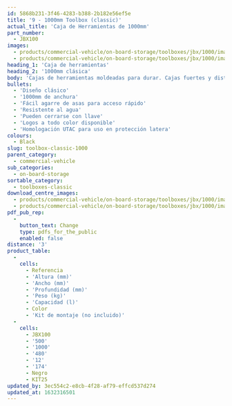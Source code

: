 ```yaml
---
id: 5868b231-3f46-4283-b388-2b182e56ef5e
title: '9 - 1000mm Toolbox (classic)'
actual_title: 'Caja de Herramientas de 1000mm'
part_number:
  - JBX100
images:
  - products/commercial-vehicle/on-board-storage/toolboxes/jbx/1000/images-lr/Product_Image_776x776_(518x518_focus_area)-JBX100_01.jpg
  - products/commercial-vehicle/on-board-storage/toolboxes/jbx/1000/images-lr/Product_Image_776x776_(518x518_focus_area)-JBX100_02.jpg
heading_1: 'Caja de herramientas'
heading_2: '1000mm clásica'
body: 'Cajas de herramientas moldeadas para durar. Cajas fuertes y distintivas para vehículos comerciales en una amplia gama de tamaños.'
bullets:
  - 'Diseño clásico'
  - '1000mm de anchura'
  - 'Fácil agarre de asas para acceso rápido'
  - 'Resistente al agua'
  - 'Pueden cerrarse con llave'
  - 'Logos a todo color disponible'
  - 'Homologación UTAC para uso en protección latera'
colours:
  - Black
slug: toolbox-classic-1000
parent_category:
  - commercial-vehicle
sub_categories:
  - on-board-storage
sortable_category:
  - toolboxes-classic
download_centre_images:
  - products/commercial-vehicle/on-board-storage/toolboxes/jbx/1000/images-lr/Product_Image_776x776_(518x518_focus_area)-JBX100_01.jpg
  - products/commercial-vehicle/on-board-storage/toolboxes/jbx/1000/images-lr/Product_Image_776x776_(518x518_focus_area)-JBX100_02.jpg
pdf_pub_rep:
  -
    button_text: Change
    type: pdfs_for_the_public
    enabled: false
distance: '3'
product_table:
  -
    cells:
      - Referencia
      - 'Altura (mm)'
      - 'Ancho (mm)'
      - 'Profundidad (mm)'
      - 'Peso (kg)'
      - 'Capacidad (l)'
      - Color
      - 'Kit de montaje (no incluido)'
  -
    cells:
      - JBX100
      - '500'
      - '1000'
      - '480'
      - '12'
      - '174'
      - Negro
      - KIT25
updated_by: 3ec554c2-e8cb-4f28-af79-effcd537d274
updated_at: 1632316501
---
```

